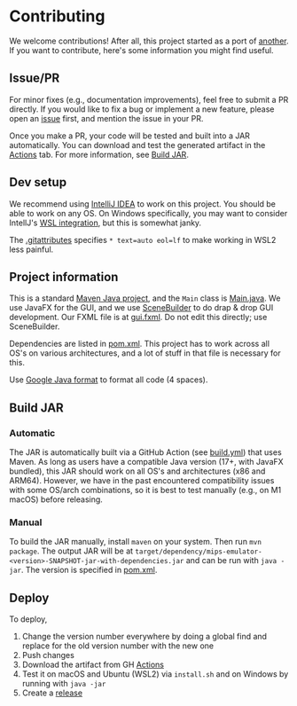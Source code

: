 # Contributing

We welcome contributions! After all, this project started as a port of [another](https://github.com/jordanel/mips-emulator). If you want to contribute, here's some information you might find useful.

## Issue/PR

For minor fixes (e.g., documentation improvements), feel free to submit a PR directly. If you would like to fix a bug or implement a new feature, please open an [issue](https://github.com/madiali/mips-emulator/issues/new/choose) first, and mention the issue in your PR.

Once you make a PR, your code will be tested and built into a JAR automatically. You can download and test the generated artifact in the [Actions](https://github.com/madiali/mips-emulator/actions) tab. For more information, see [Build JAR](#build-jar).

## Dev setup

We recommend using [IntelliJ IDEA](https://www.jetbrains.com/idea/) to work on this project. You should be able to work on any OS. On Windows specifically, you may want to consider IntellJ's [WSL integration](https://www.jetbrains.com/help/idea/how-to-use-wsl-development-environment-in-product.html), but this is somewhat janky.

The [.gitattributes](../.gitattributes) specifies `* text=auto eol=lf` to make working in WSL2 less painful.

## Project information

This is a standard [Maven Java project](https://maven.apache.org/), and the `Main` class is [Main.java](../src/main/java/com/comp541/Main.java). We use JavaFX for the GUI, and we use [SceneBuilder](https://gluonhq.com/products/scene-builder/) to do drap & drop GUI development. Our FXML file is at [gui.fxml](../src/main/resources/com/comp541/fxml/gui.fxml). Do not edit this directly; use SceneBuilder.

Dependencies are listed in [pom.xml](../pom.xml). This project has to work across all OS's on various architectures, and a lot of stuff in that file is necessary for this.

Use [Google Java format](https://plugins.jetbrains.com/plugin/8527-google-java-format) to format all code (4 spaces).

## Build JAR

### Automatic

The JAR is automatically built via a GitHub Action (see [build.yml](workflows/ci.yml)) that uses Maven. As long as users have a compatible Java version (17+, with JavaFX bundled), this JAR should work on all OS's and architectures (x86 and ARM64). However, we have in the past encountered compatibility issues with some OS/arch combinations, so it is best to test manually (e.g., on M1 macOS) before releasing.

### Manual

To build the JAR manually, install `maven` on your system. Then run `mvn package`. The output JAR will be at `target/dependency/mips-emulator-<version>-SNAPSHOT-jar-with-dependencies.jar` and can be run with `java -jar`. The version is specified in [pom.xml](../pom.xml).

## Deploy

To deploy,

1. Change the version number everywhere by doing a global find and replace for the old version number with the new one
2. Push changes
3. Download the artifact from GH [Actions](https://github.com/madiali/mips-emulator/actions)
4. Test it on macOS and Ubuntu (WSL2) via `install.sh` and on Windows by running with `java -jar`
5. Create a [release](https://github.com/madiali/mips-emulator/releases)
